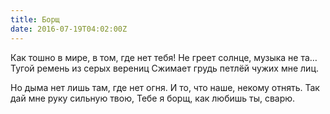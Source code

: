 ```yaml
---
title: Борщ
date: 2016-07-19T04:02:00Z
---
```


Как тошно в мире, в том, где нет тебя!
Не греет солнце, музыка не та…
Тугой ремень из серых верениц
Сжимает грудь петлёй чужих мне лиц.

Но дыма нет лишь там, где нет огня.
И то, что наше, некому отнять.
Так дай мне руку сильную твою,
Тебе я борщ, как любишь ты, сварю.